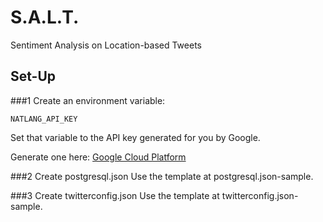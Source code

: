 # S.A.L.T.
Sentiment Analysis on Location-based Tweets

## Set-Up
###1 
Create an environment variable:

`NATLANG_API_KEY`

Set that variable to the API key generated for you by Google.

Generate one here:
[Google Cloud Platform](https://console.cloud.google.com/apis/credentials/wizard?api=language.googleapis.com)

###2 
Create postgresql.json
Use the template at postgresql.json-sample.

###3 
Create twitterconfig.json
Use the template at twitterconfig.json-sample.

